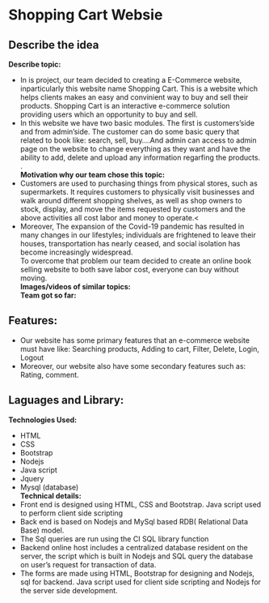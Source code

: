 # Shopping Cart Websie

## Describe the idea
**Describe topic:**<br>
- In is project, our team decided to creating a E-Commerce website, inparticularly this website name Shopping Cart. This is a website which helps clients makes an easy and convinient way to buy and sell their products. Shopping Cart is an interactive e-commerce solution providing users which an opportunity to buy and sell.
- In this website we have two basic modules. The first is customers’side and from admin’side. The customer can do some basic query that related to book like: search, sell, buy….And admin can access to admin page on the website to change everything as they want and have the ability to add, delete and upload any information regarfing the products.
.<br>
**Motivation why our team chose this topic:**<br>
- Customers are used to purchasing things from physical stores, such as supermarkets. It requires customers to physically visit businesses and walk around different shopping shelves, as well as shop owners to stock, display, and move the items requested by customers and the above activities all cost labor and money to operate.<
- Moreover, The expansion of the Covid-19 pandemic has resulted in many changes in our lifestyles; individuals are frightened to leave their houses, transportation has nearly ceased, and social isolation has become increasingly widespread.<br>
To overcome that problem our team decided to create an online book selling website to both save labor cost, everyone can buy without moving.<br>
**Images/videos of similar topics:**<br>
**Team got so far:**<br>
## Features:
  -	Our website has some primary features that an e-commerce website must have like: Searching products, Adding to cart, Filter, Delete, Login, Logout
  -	Moreover, our website also have some secondary features such as: Rating, comment.

## Laguages and Library:
**Technologies Used:**</br>
  - HTML
  - CSS
  - Bootstrap
  - Nodejs
  - Java script
  - Jquery
  - Mysql (database) </br>
 **Technical details:** </br>
  - Front end is designed using HTML, CSS  and Bootstrap. Java script used to perform client side scripting 
  - Back end is based on Nodejs and MySql based RDB( Relational Data Base) model.
  - The Sql queries are run using the CI SQL library function
  - Backend online host includes a centralized 	database resident on the server, the script which is built  in Nodejs and SQL query the database on user’s request for transaction of data.
  - The forms are made using HTML, Bootstrap for designing and Nodejs, sql for backend. Java script used for client side scripting and Nodejs for the server side development.
